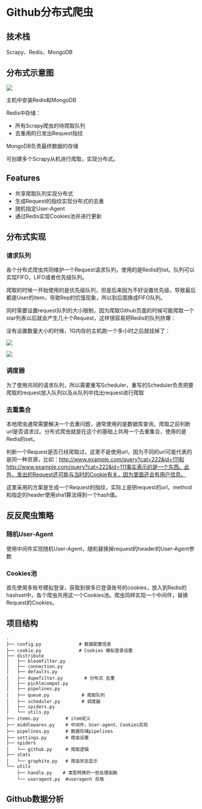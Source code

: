 # Github分布式爬虫

## 技术栈
Scrapy、Redis、MongoDB

## 分布式示意图

![](https://data2.liuin.cn/2018-03-25-15219437958574.jpg)

主机中安装Redis和MongoDB

Redis中存储：
* 所有Scrapy爬虫的待爬取队列
* 去重用的已发出Request指纹

MongoDB负责最终数据的存储

可创建多个Scrapy从机进行爬取，实现分布式。

## Features
* 共享爬取队列实现分布式
* 生成Request的指纹实现分布式的去重
* 随机指定User-Agent
* 通过Redis实现Cookies池并进行更新

## 分布式实现

### 请求队列

各个分布式爬虫共同维护一个Request请求队列，使用的是Redis的list。队列可以实现FIFO，LIFO或者优先级队列。

爬取的时候一开始使用的是优先级队列，但是后来因为不好设置优先级，导致最后都是User的item，导致Rep的饥饿现象，所以到后面换成FIFO队列。

同时需要设置request队列的大小限制，因为爬取Github页面的时候可能爬取一个star列表以后就会产生几十个Request，这样很容易把Redis的队列挤爆：

没有设置数量大小的时候，1G内存的主机跑一个多小时之后就挂掉了：

![](https://data2.liuin.cn/2018-03-21-15215617499559.jpg)

![](https://data2.liuin.cn/2018-03-20-15215615819339.jpg)

### 调度器

为了使用共同的请求队列，所以需要重写Scheduler，重写的Scheduler负责把要爬取的request放入队列以及从队列中找出request进行爬取

### 去重集合

本地爬虫通常需要解决一个去重问题，通常使用的是数据库查询，爬取之前判断url是否请求过。分布式爬虫就是在这个的基础上共用一个去重集合，使用的是Redis的set。

判断一个Request是否已经爬取过，这里不是使用url，因为不同的url可能代表的是同一种资源，比如：http://www.example.com/query?cat=222&id=111和http://www.example.com/query?cat=222&id=111事实表示的是一个东西。此外，发出的Request还可能与当时的Cookie有关，因为里面还会有用户信息。

这里采用的方案是生成一个Request的指纹，实际上是把request的url，method和指定的header使用sha1算法得到一个hash值。

## 反反爬虫策略

### 随机User-Agent

使用中间件实现随机User-Agent，随机替换掉request的header的User-Agent参数

### Cookies池

首先使用多账号模拟登录，获取到很多已登录账号的cookies，放入到Redis的hashset中，各个爬虫共用这一个Cookies池。爬虫同样实现一个中间件，替换Request的Cookies。

## 项目结构
```
.
├── config.py              # 数据配置信息
├── cookie.py              # Cookies 模拟登录设置
├── distribute
│   ├── bloomfilter.py
│   ├── connection.py
│   ├── defaults.py
│   ├── dupefilter.py        # 分布式 去重
│   ├── picklecompat.py
│   ├── pipelines.py
│   ├── queue.py            # 爬取队列
│   ├── scheduler.py        # 调度器
│   ├── spiders.py
│   └── utils.py
├── items.py          # item定义
├── middlewares.py    # 中间件，User-agent、Cookies实现
├── pipelines.py      # 数据存储pipelines
├── settings.py       # 爬虫设置
├── spiders
│   └── github.py     # 爬取逻辑
├── stats
│   └── graphite.py   # 爬虫状态显示
└── utils
    ├── handle.py    # 类型转换的一些处理函数
    └── useragent.py  #useragent 存放
```

## Github数据分析





